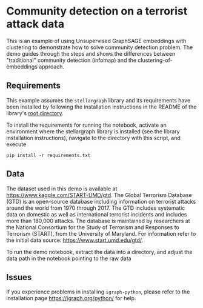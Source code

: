 # Community detection on a terrorist attack data

This is an example of using Unsupervised GraphSAGE embeddings with clustering to demonstrate how to solve community detection problem. The demo guides through the steps and shows the differences between "traditional" community detection (infomap) and the clustering-of-embeddings approach.

## Requirements

This example assumes the `stellargraph` library and its requirements have been
installed by following the installation instructions in the README
of the library's [root directory](https://github.com/stellargraph/stellargraph).

To install the requirements for running the notebook, activate an environment where the stellargraph library is installed (see the library installation instructions), navigate to the directory with this script, and execute

`pip install -r requirements.txt`

## Data

The dataset used in this demo is available at https://www.kaggle.com/START-UMD/gtd. The Global Terrorism Database (GTD) is an open-source database including information on terrorist attacks around the world from 1970 through 2017. The GTD includes systematic data on domestic as well as international terrorist incidents and includes more than 180,000 attacks. The database is maintained by researchers at the National Consortium for the Study of Terrorism and Responses to Terrorism (START), from the University of Maryland. For information refer to the initial data source: https://www.start.umd.edu/gtd/.

To run the demo notebook, extract the data into a directory, and adjust the data path in the notebook pointing to the raw data

## Issues

If you experience problems in installing `igraph-python`, please refer to the installation page https://igraph.org/python/ for help.
